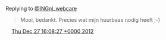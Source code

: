 Replying to [@INGnl\_webcare](https://twitter.com/ingnl/status/284326598004600834)

> Mooi, bedankt\. Precies wat mijn huurbaas nodig heeft ;\-\)

<img src="../../media/tweet.ico" width="12" /> [Thu Dec 27 16:08:27 +0000 2012](https://twitter.com/DromerDenker/status/284329908019265537)
